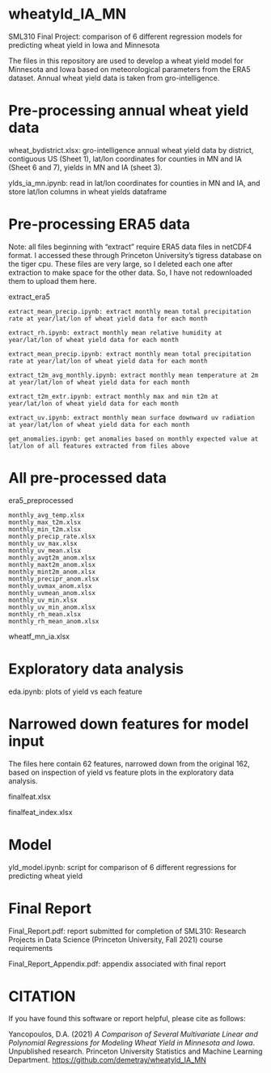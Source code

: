 # wheatyld_IA_MN

SML310 Final Project: comparison of 6 different regression models for predicting wheat yield in Iowa and Minnesota

The files in this repository are used to develop a wheat yield model for Minnesota and Iowa based on meteorological parameters from the ERA5 dataset. Annual wheat yield data is taken from gro-intelligence.


# Pre-processing annual wheat yield data

wheat_bydistrict.xlsx: gro-intelligence annual wheat yield data by district, contiguous US (Sheet 1), lat/lon coordinates for counties in MN and IA (Sheet 6 and 7), yields in MN and IA (sheet 3). 

ylds_ia_mn.ipynb: read in lat/lon coordinates for counties in MN and IA, and store lat/lon columns in wheat yields dataframe



# Pre-processing ERA5 data

Note: all files beginning with “extract” require ERA5 data files in netCDF4 format. I accessed these through Princeton University’s tigress database on the tiger cpu. These files are very large, so I deleted each one after extraction to make space for the other data. So, I have not redownloaded them to upload them here. 

extract_era5

    extract_mean_precip.ipynb: extract monthly mean total precipitation rate at year/lat/lon of wheat yield data for each month

    extract_rh.ipynb: extract monthly mean relative humidity at year/lat/lon of wheat yield data for each month

    extract_mean_precip.ipynb: extract monthly mean total precipitation rate at year/lat/lon of wheat yield data for each month

    extract_t2m_avg_monthly.ipynb: extract monthly mean temperature at 2m at year/lat/lon of wheat yield data for each month

    extract_t2m_extr.ipynb: extract monthly max and min t2m at year/lat/lon of wheat yield data for each month

    extract_uv.ipynb: extract monthly mean surface downward uv radiation at year/lat/lon of wheat yield data for each month

    get_anomalies.ipynb: get anomalies based on monthly expected value at lat/lon of all features extracted from files above



# All pre-processed data

era5_preprocessed

    monthly_avg_temp.xlsx
    monthly_max_t2m.xlsx
    monthly_min_t2m.xlsx
    monthly_precip_rate.xlsx
    monthly_uv_max.xlsx
    monthly_uv_mean.xlsx
    monthly_avgt2m_anom.xlsx
    monthly_maxt2m_anom.xlsx
    monthly_mint2m_anom.xlsx
    monthly_precipr_anom.xlsx
    monthly_uvmax_anom.xlsx
    monthly_uvmean_anom.xlsx
    monthly_uv_min.xlsx
    monthly_uv_min_anom.xlsx
    monthly_rh_mean.xlsx
    monthly_rh_mean_anom.xlsx

wheatf_mn_ia.xlsx



# Exploratory data analysis

eda.ipynb: plots of yield vs each feature



# Narrowed down features for model input

The files here contain 62 features, narrowed down from the original 162, based on inspection of yield vs feature plots in the exploratory data analysis.

finalfeat.xlsx

finalfeat_index.xlsx



# Model

yld_model.ipynb: script for comparison of 6 different regressions for predicting wheat yield



# Final Report

Final_Report.pdf: report submitted for completion of SML310: Research Projects in Data Science (Princeton University, Fall 2021) course requirements

Final_Report_Appendix.pdf: appendix associated with final report

# CITATION

If you have found this software or report helpful, please cite as follows:

Yancopoulos, D.A. (2021) *A Comparison of Several Multivariate Linear and Polynomial Regressions for Modeling Wheat Yield in Minnesota and Iowa*. Unpublished research. Princeton University Statistics and Machine Learning Department. https://github.com/demetray/wheatyld_IA_MN

